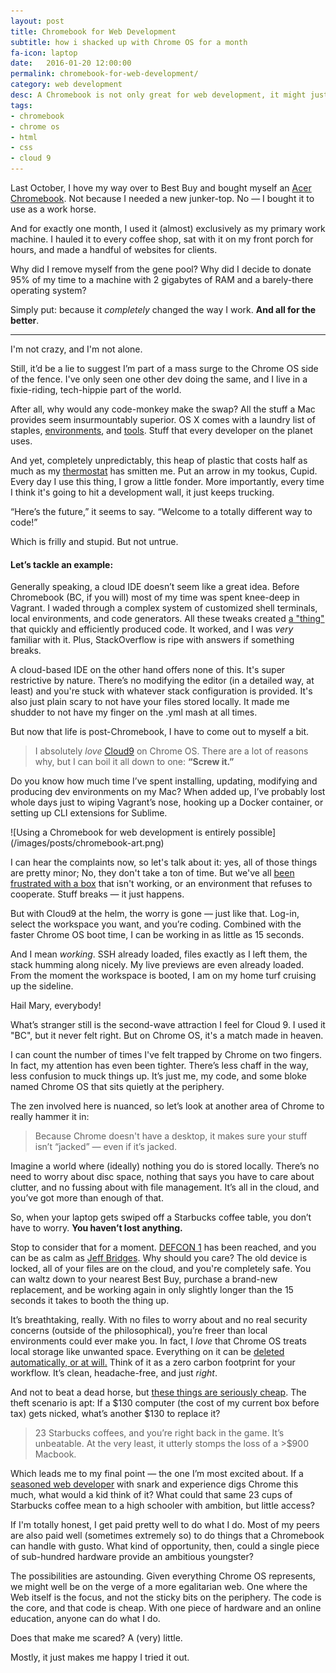 ```yaml
---
layout: post
title: Chromebook for Web Development
subtitle: how i shacked up with Chrome OS for a month
fa-icon: laptop
date:   2016-01-20 12:00:00
permalink: chromebook-for-web-development/
category: web development
desc: A Chromebook is not only great for web development, it might just be the greatest thing ever
tags:
- chromebook
- chrome os
- html
- css
- cloud 9
---
```


Last October, I hove my way over to Best Buy and bought myself an [Acer Chromebook](http://www.amazon.com/Acer-Chromebook-11-6-Inch-CB3-111-C670-Celeron/dp/B00MMLV7VQ/ref=sr_1_1?s=pc&ie=UTF8&qid=1453308335&sr=1-1&keywords=acer+chromebook). Not because I needed a new junker-top. No — I bought it to use as a work horse. 

And for exactly one month, I used it (almost) exclusively as my primary work machine. I hauled it to every coffee shop, sat with it on my front porch for hours, and made a handful of websites for clients. 

Why did I remove myself from the gene pool? Why did I decide to donate 95% of my time to a machine with 2 gigabytes of RAM and a barely-there operating system?

Simply put: because it _completely_ changed the way I work. **And all for the better**. 

---

I'm not crazy, and I'm not alone. 

Still, it’d be a lie to suggest I’m part of a mass surge to the Chrome OS side of the fence. I've only seen one other dev doing the same, and I live in a fixie-riding, tech-hippie part of the world.

After all, why would any code-monkey make the swap? All the stuff a Mac provides seem insurmountably superior. OS X comes with a laundry list of staples, [environments](https://www.vagrantup.com/), and [tools](http://www.sublimetext.com/2). Stuff that every developer on the planet uses.

And yet, completely unpredictably, this heap of plastic that costs half as much as my [thermostat](https://nest.com/) has smitten me. Put an arrow in my tookus, Cupid. Every day I use this thing, I grow a little fonder. More importantly, every time I think it's going to hit a development wall, it just keeps trucking.

“Here’s the future,” it seems to say. “Welcome to a totally different way to code!”

Which is frilly and stupid. But not untrue.

#### Let’s tackle an example: 

Generally speaking, a cloud IDE doesn’t seem like a great idea. Before Chromebook (BC, if you will) most of my time was spent knee-deep in Vagrant. I waded through a complex system of customized shell terminals, local environments, and code generators. All these tweaks created [a "thing"](https://media.giphy.com/media/1SRaXI2J1o7vO/giphy.gif) that quickly and efficiently produced code. It worked, and I was *very* familiar with it. Plus, StackOverflow is ripe with answers if something breaks.

A cloud-based IDE on the other hand offers none of this. It's super restrictive by nature. There’s no modifying the editor (in a detailed way, at least) and you're stuck with whatever stack configuration is provided. It's also just plain scary to not have your files stored locally. It made me shudder to not have my finger on the .yml mash at all times. 

But now that life is post-Chromebook, I have to come out to myself a bit.

> I absolutely *love* [Cloud9](http://c9.io) on Chrome OS. There are a lot of reasons why, but I can boil it all down to one: **“Screw it.”** 

Do you know how much time I’ve spent installing, updating, modifying and producing dev environments on my Mac? When added up, I’ve probably lost whole days just to wiping Vagrant’s nose, hooking up a Docker container, or setting up CLI extensions for Sublime. 

<div class="thumbnail float-right" markdown="1">
![Using a Chromebook for web development is entirely possible](/images/posts/chromebook-art.png)
</div>

I can hear the complaints now, so let's talk about it: yes, all of those things are pretty minor; No, they don't take a ton of time. But we've all [been frustrated with a box](https://media.giphy.com/media/L4AQvif7x9fS8/giphy.gif) that isn't working, or an environment that refuses to cooperate. Stuff breaks — it just happens. 

But with Cloud9 at the helm, the worry is gone — just like that. Log-in, select the workspace you want, and you’re coding. Combined with the faster Chrome OS boot time, I can be working in as little as 15 seconds. 

And I mean *working*. SSH already loaded, files exactly as I left them, the stack humming along nicely. My live previews are even already loaded. From the moment the workspace is booted, I am on my home turf cruising up the sideline. 

Hail Mary, everybody! 

What’s stranger still is the second-wave attraction I feel for Cloud 9. I used it "BC", but it never felt right. But on Chrome OS, it's a match made in heaven.

I can count the number of times I've felt trapped by Chrome on two fingers. In fact, my attention has even been tighter. There’s less chaff in the way, less confusion to muck things up. It’s just me, my code, and some bloke named Chrome OS that sits quietly at the periphery. 

The zen involved here is nuanced, so let’s look at another area of Chrome to really hammer it in:

> Because Chrome doesn't have a desktop, it makes sure your stuff isn’t “jacked” — even if it’s jacked. 

Imagine a world where (ideally) nothing you do is stored locally. There’s no need to worry about disc space, nothing that says you have to care about clutter, and no fussing about with file management. It’s all in the cloud, and you’ve got more than enough of that.

So, when your laptop gets swiped off a Starbucks coffee table, you don’t have to worry. **You haven’t lost anything.**

Stop to consider that for a moment. [DEFCON 1](https://en.wikipedia.org/wiki/DEFCON) has been reached, and you can be as calm as [Jeff Bridges](http://www.dreamingwithjeff.com/). Why should you care? The old device is locked, all of your files are on the cloud, and you're completely safe. You can waltz down to your nearest Best Buy, purchase a brand-new replacement, and be working again in only slightly longer than the 15 seconds it takes to booth the thing up. 

It’s breathtaking, really. With no files to worry about and no real security concerns (outside of the philosophical), you’re freer than local environments could ever make you. In fact, I *love* that Chrome OS treats local storage like unwanted space. Everything on it can be [deleted automatically, or at will.](https://support.google.com/chromebook/answer/183084?hl=en) Think of it as a zero carbon footprint for your workflow. It’s clean, headache-free, and just *right*. 

And not to beat a dead horse, but [these things are seriously cheap](https://www.google.com/chromebook/find/?utm_source=en-ha-na-sem&utm_medium=text&utm_content=bkws&utm_campaign=chromebook&gclid=CKeSzsvwuMoCFQmOaQod9gYI7Q#/). The theft scenario is apt: If a $130 computer (the cost of my current box before tax) gets nicked, what’s another $130 to replace it?

> 23 Starbucks coffees, and you’re right back in the game. It’s unbeatable. At the very least, it utterly stomps the loss of a >$900 Macbook. 

Which leads me to my final point — the one I’m most excited about. If a [seasoned web developer](http://i.imgur.com/1vV43.gif?noredirect) with snark and experience digs Chrome this much, what would a kid think of it? What could that same 23 cups of Starbucks coffee mean to a high schooler with ambition, but little access?

If I'm totally honest, I get paid pretty well to do what I do. Most of my peers are also paid well (sometimes extremely so) to do things that a Chromebook can handle with gusto. What kind of opportunity, then, could a single piece of sub-hundred hardware provide an ambitious youngster? 

The possibilities are astounding. Given everything Chrome OS represents, we might well be on the verge of a more egalitarian web. One where the Web itself is the focus, and not the sticky bits on the periphery. The code is the core, and that code is cheap. With one piece of hardware and an online education, anyone can do what I do. 

Does that make me scared? A (very) little. 

Mostly, it just makes me happy I tried it out.